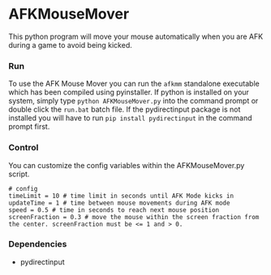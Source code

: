 # AFKMouseMover
This python program will move your mouse automatically when you are AFK during a game to avoid being kicked.

### Run
To use the AFK Mouse Mover you can run the `afkmm` standalone executable which has been compiled using pyinstaller.
If python is installed on your system, simply type `python AFKMouseMover.py` into the command prompt or double click the `run.bat` batch file.
If the pydirectinput package is not installed you will have to run `pip install pydirectinput` in the command prompt first.

### Control
You can customize the config variables within the AFKMouseMover.py script.
```
# config
timeLimit = 10 # time limit in seconds until AFK Mode kicks in
updateTime = 1 # time between mouse movements during AFK mode
speed = 0.5 # time in seconds to reach next mouse position
screenFraction = 0.3 # move the mouse within the screen fraction from the center. screenFraction must be <= 1 and > 0.
```
 
### Dependencies
- pydirectinput
